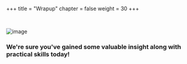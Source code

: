 +++
title = "Wrapup"
chapter = false
weight = 30
+++


<br>


![image](/images/30_wrapup/congratulations.png)



### We're sure you've gained some valuable insight along with practical skills today!




<br>

